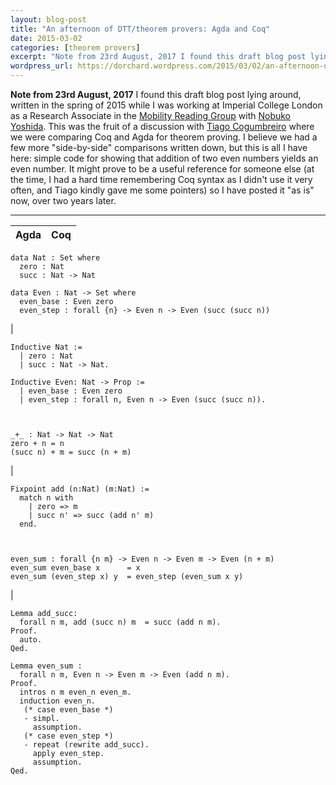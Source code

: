 ```yaml
---
layout: blog-post
title: "An afternoon of DTT/theorem provers: Agda and Coq"
date: 2015-03-02
categories: [theorem provers]
excerpt: "Note from 23rd August, 2017 I found this draft blog post lying around, written in the spring of 2015 while I was working at Imperial College London as a Research Associate in the Mobility Reading Group with Nobuko Yoshida. This was the fruit of a discussion with Tiago Cogumbreiro where..."
wordpress_url: https://dorchard.wordpress.com/2015/03/02/an-afternoon-of-dtttheorem-provers-agda-and-coq/
---
```


**Note from 23rd August, 2017** I found this draft blog post lying around, written in the spring of 2015 while I was working at Imperial College London as a Research Associate in the [Mobility Reading Group](http://mrg.doc.ic.ac.uk/) with [Nobuko Yoshida](http://mrg.doc.ic.ac.uk/people/nobuko-yoshida/). This was the fruit of a discussion with [Tiago Cogumbreiro](http://cogumbreiro.github.io/) where we were comparing Coq and Agda for theorem proving. I believe we had a few more "side-by-side" comparisons written down, but this is all I have here: simple code for showing that addition of two even numbers yields an even number. It might prove to be a useful reference for someone else (at the time, I had a hard time remembering Coq syntax as I didn't use it very often, and Tiago kindly gave me some pointers) so I have posted it "as is" now, over two years later. 

* * *

Agda | Coq  
---|---  
      
    
    data Nat : Set where
      zero : Nat
      succ : Nat -> Nat
    
    data Even : Nat -> Set where
      even_base : Even zero
      even_step : forall {n} -> Even n -> Even (succ (succ n))
    

| 
    
    
    Inductive Nat :=
      | zero : Nat
      | succ : Nat -> Nat.
    
    Inductive Even: Nat -> Prop :=
      | even_base : Even zero
      | even_step : forall n, Even n -> Even (succ (succ n)).
      
      
    
    _+_ : Nat -> Nat -> Nat
    zero + n = n
    (succ n) + m = succ (n + m)
    

| 
    
    
    Fixpoint add (n:Nat) (m:Nat) :=
      match n with
        | zero => m
        | succ n' => succ (add n' m)
      end.
      
      
    
    even_sum : forall {n m} -> Even n -> Even m -> Even (n + m)
    even_sum even_base x      = x
    even_sum (even_step x) y  = even_step (even_sum x y)
    

| 
    
    
    Lemma add_succ:
      forall n m, add (succ n) m  = succ (add n m).
    Proof.
      auto.
    Qed.
    
    Lemma even_sum :
      forall n m, Even n -> Even m -> Even (add n m).
    Proof.
      intros n m even_n even_m.
      induction even_n.
       (* case even_base *)
       - simpl.
         assumption.
       (* case even_step *)
       - repeat (rewrite add_succ).
         apply even_step.
         assumption.
    Qed.
    
